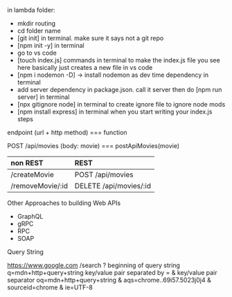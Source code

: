 in lambda folder:

- mkdir routing
- cd folder name
- [git init] in terminal. make sure it says not a git repo
- [npm init -y] in terminal
- go to vs code
- [touch index.js] commands in terminal to make the index.js file you see here basically just creates a new file in vs code
- [npm i nodemon -D] -> install nodemon as dev time dependency in terminal
- add server dependency in package.json. call it server then do [npm run server] in terminal
- [npx gitignore node] in terminal to create ignore file to ignore node mods
- [npm install express] in terminal when you start writing your index.js
  steps

endpoint (url + http method) === function

POST /api/movies (body: movie) === postApiMovies(movie)

| non REST         | REST                   |
| :--------------- | :--------------------- |
| /createMovie     | POST /api/movies       |
| /removeMovie/:id | DELETE /api/movies/:id |

Other Approaches to building Web APIs

- GraphQL
- gRPC
- RPC
- SOAP

Query String

https://www.google.com
/search
? beginning of query string
q=mdn+http+query+string key/value pair separated by =
& key/value pair separator
oq=mdn+http+query+string
&
aqs=chrome..69i57.5023j0j4
&
sourceid=chrome
&
ie=UTF-8
